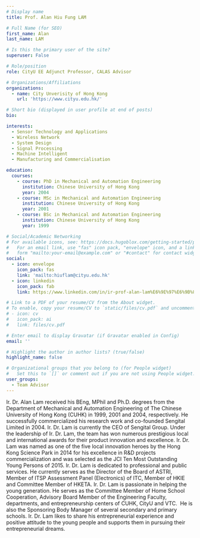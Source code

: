 ```yaml
---
# Display name
title: Prof. Alan Hiu Fung LAM

# Full Name (for SEO)
first_name: Alan
last_name: LAM

# Is this the primary user of the site?
superuser: False

# Role/position
role: CityU EE Adjunct Professor, CALAS Advisor

# Organizations/Affiliations
organizations:
  - name: City Unverisity of Hong Kong
    url: 'https://www.cityu.edu.hk/'

# Short bio (displayed in user profile at end of posts)
bio: 

interests:
  - Sensor Technology and Applications
  - Wireless Network
  - System Design
  - Signal Processing
  - Machine Intelligent
  - Manufacturing and Commercialisation

education:
  courses:
    - course: PhD in Mechanical and Automation Engineering
      institution: Chinese University of Hong Kong
      year: 2004
    - course: MSc in Mechanical and Automation Engineering
      institution: Chinese University of Hong Kong
      year: 2001
    - course: BSc in Mechanical and Automation Engineering
      institution: Chinese University of Hong Kong
      year: 1999

# Social/Academic Networking
# For available icons, see: https://docs.hugoblox.com/getting-started/page-builder/#icons
#   For an email link, use "fas" icon pack, "envelope" icon, and a link in the
#   form "mailto:your-email@example.com" or "#contact" for contact widget.
social:
  - icon: envelope
    icon_pack: fas
    link: 'mailto:hiuflam@cityu.edu.hk'
  - icon: linkedin
    icon_pack: fab
    link: https://www.linkedin.com/in/ir-prof-alan-lam%E6%9E%97%E6%9B%89%E9%8B%92-jp-phd-smieee-mhkie-49037010/?originalSubdomain=hk   

# Link to a PDF of your resume/CV from the About widget.
# To enable, copy your resume/CV to `static/files/cv.pdf` and uncomment the lines below.
# - icon: cv
#   icon_pack: ai
#   link: files/cv.pdf

# Enter email to display Gravatar (if Gravatar enabled in Config)
email: ''

# Highlight the author in author lists? (true/false)
highlight_name: false

# Organizational groups that you belong to (for People widget)
#   Set this to `[]` or comment out if you are not using People widget.
user_groups:
  - Team Advisor
---
```


Ir. Dr. Alan Lam received his BEng, MPhil and Ph.D. degrees from the Department of Mechanical and Automation Engineering of The Chinese University of Hong Kong (CUHK) in 1999, 2001 and 2004, respectively. He successfully commercialized his research work and co-founded Sengital Limited in 2004. Ir. Dr. Lam is currently the CEO of Sengital Group. Under the leadership of Ir. Dr. Lam, the team has won numerous prestigious local and international awards for their product innovation and excellence. Ir. Dr. Lam was named as one of the five local innovation heroes by the Hong Kong Science Park in 2014 for his excellence in R&D projects commercialization and was selected as the JCI Ten Most Outstanding Young Persons of 2015. Ir. Dr. Lam is dedicated to professional and public services. He currently serves as the Director of the Board of ASTRI, Member of ITSP Assessment Panel (Electronics) of ITC, Member of HKIE and Committee Member of HKETA. Ir. Dr. Lam is passionate in helping the young generation. He serves as the Committee Member of Home School Cooperation, Advisory Board Member of the Engineering Faculty, departments, and entrepreneurship centers of CUHK, CityU and VTC.  He is also the Sponsoring Body Manager of several secondary and primary schools. Ir. Dr. Lam likes to share his entrepreneurial experience and positive attitude to the young people and supports them in pursuing their entrepreneurial dreams.
